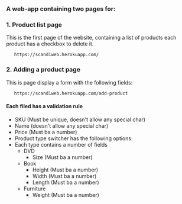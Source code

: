 ### A web-app containing two pages for:

### 1. Product list page

This is the first page of the website, containing a list of products each product has a checkbox to delete it.

```
   https://scand1web.herokuapp.com/
````
### 2. Adding a product page

This is page display a form with the following fields:

```
   https://scand1web.herokuapp.com/add-product
````

#### Each filed has a validation rule

- SKU (Must be unique, doesn't allow any special char)
- Name (doesn't allow any special char)
- Price (Must ba a number)
- Product type switcher has the following options:
- Each type contains a number of fields
    - DVD
        - Size (Must ba a number)
    - Book
        - Height (Must ba a number)
        - Width  (Must ba a number)
        - Length (Must ba a number)
    - Furniture
        - Weight (Must ba a number)
